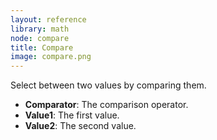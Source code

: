 ```yaml
---
layout: reference
library: math
node: compare
title: Compare
image: compare.png
---
```

Select between two values by comparing them.

* **Comparator**: The comparison operator.
* **Value1**: The first value.
* **Value2**: The second value.
